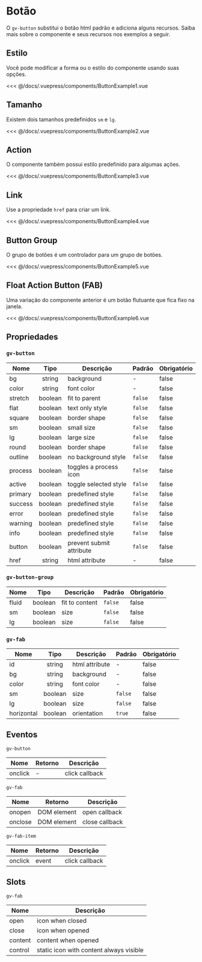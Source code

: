 # Botão

O `gv-button` substitui o botão html padrão e adiciona alguns recursos. Saiba mais sobre o componente e seus recursos nos exemplos a seguir.

## Estilo

Você pode modificar a forma ou o estilo do componente usando suas opções.

<button-example-1 />

<<< @/docs/.vuepress/components/ButtonExample1.vue

## Tamanho

Existem dois tamanhos predefinidos `sm` e `lg`.

<button-example-2 />

<<< @/docs/.vuepress/components/ButtonExample2.vue

## Action

O componente também possui estilo predefinido para algumas ações.

<button-example-3 />

<<< @/docs/.vuepress/components/ButtonExample3.vue

## Link

Use a propriedade `href` para criar um link.

<button-example-4 />

<<< @/docs/.vuepress/components/ButtonExample4.vue

## Button Group

O grupo de botões é um controlador para um grupo de botões.

<button-example-5 />

<<< @/docs/.vuepress/components/ButtonExample5.vue

## Float Action Button (FAB)

Uma variação do componente anterior é um botão flutuante que fica fixo na janela.

<button-example-6 />

<<< @/docs/.vuepress/components/ButtonExample6.vue

## Propriedades

### `gv-button`

| Nome    |  Tipo   | Descrição                | Padrão  | Obrigatório |
| ------- | :-----: | ------------------------ | ------- | ----------- |
| bg      | string  | background               | -       | false       |
| color   | string  | font color               | -       | false       |
| stretch | boolean | fit to parent            | `false` | false       |
| flat    | boolean | text only style          | `false` | false       |
| square  | boolean | border shape             | `false` | false       |
| sm      | boolean | small size               | `false` | false       |
| lg      | boolean | large size               | `false` | false       |
| round   | boolean | border shape             | `false` | false       |
| outline | boolean | no background style      | `false` | false       |
| process | boolean | toggles a process icon   | `false` | false       |
| active  | boolean | toggle selected style    | `false` | false       |
| primary | boolean | predefined style         | `false` | false       |
| success | boolean | predefined style         | `false` | false       |
| error   | boolean | predefined style         | `false` | false       |
| warning | boolean | predefined style         | `false` | false       |
| info    | boolean | predefined style         | `false` | false       |
| button  | boolean | prevent submit attribute | `false` | false       |
| href    | string  | html attribute           | -       | false       |

### `gv-button-group`

| Nome  |  Tipo   | Descrição      | Padrão  | Obrigatório |
| ----- | :-----: | -------------- | ------- | ----------- |
| fluid | boolean | fit to content | `false` | false       |
| sm    | boolean | size           | `false` | false       |
| lg    | boolean | size           | `false` | false       |

### `gv-fab`

| Nome       |  Tipo   | Descrição      | Padrão  | Obrigatório |
| ---------- | :-----: | -------------- | ------- | ----------- |
| id         | string  | html attribute | -       | false       |
| bg         | string  | background     | -       | false       |
| color      | string  | font color     | -       | false       |
| sm         | boolean | size           | `false` | false       |
| lg         | boolean | size           | `false` | false       |
| horizontal | boolean | orientation    | `true`  | false       |

## Eventos

`gv-button`

| Nome    | Retorno | Descrição      |
| ------- | ------- | -------------- |
| onclick | -       | click callback |

`gv-fab`

| Nome    | Retorno     | Descrição      |
| ------- | ----------- | -------------- |
| onopen  | DOM element | open callback  |
| onclose | DOM element | close callback |

`gv-fab-item`

| Nome    | Retorno | Descrição      |
| ------- | ------- | -------------- |
| onclick | event   | click callback |

## Slots

`gv-fab`

| Nome    | Descrição                               |
| ------- | --------------------------------------- |
| open    | icon when closed                        |
| close   | icon when opened                        |
| content | content when opened                     |
| control | static icon with content always visible |
